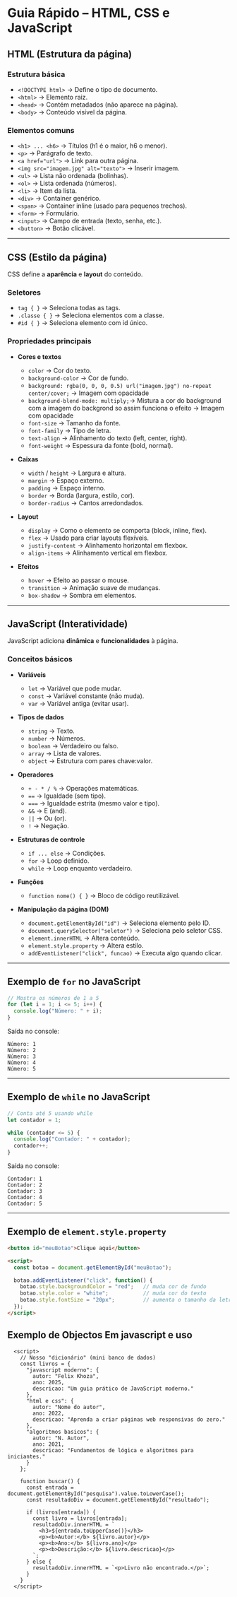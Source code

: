 # Guia Rápido – HTML, CSS e JavaScript

## HTML (Estrutura da página)

### Estrutura básica

* `<!DOCTYPE html>` → Define o tipo de documento.
* `<html>` → Elemento raiz.
* `<head>` → Contém metadados (não aparece na página).
* `<body>` → Conteúdo visível da página.

### Elementos comuns

* `<h1> ... <h6>` → Títulos (h1 é o maior, h6 o menor).
* `<p>` → Parágrafo de texto.
* `<a href="url">` → Link para outra página.
* `<img src="imagem.jpg" alt="texto">` → Inserir imagem.
* `<ul>` → Lista não ordenada (bolinhas).
* `<ol>` → Lista ordenada (números).
* `<li>` → Item da lista.
* `<div>` → Container genérico.
* `<span>` → Container inline (usado para pequenos trechos).
* `<form>` → Formulário.
* `<input>` → Campo de entrada (texto, senha, etc.).
* `<button>` → Botão clicável.

---

## CSS (Estilo da página)

CSS define a **aparência** e **layout** do conteúdo.

### Seletores

* `tag { }` → Seleciona todas as tags.
* `.classe { }` → Seleciona elementos com a classe.
* `#id { }` → Seleciona elemento com id único.

### Propriedades principais

* **Cores e textos**

  * `color` → Cor do texto.
  * `background-color` → Cor de fundo.
  * `background: rgba(0, 0, 0, 0.5) url("imagem.jpg") no-repeat center/cover;` → Imagem com opacidade
  * `background-blend-mode: multiply;`→ Mistura a cor do background com a imagem do backgrond so assim funciona o efeito → Imagem com opacidade
  * `font-size` → Tamanho da fonte.
  * `font-family` → Tipo de letra.
  * `text-align` → Alinhamento do texto (left, center, right).
  * `font-weight` → Espessura da fonte (bold, normal).

* **Caixas**

  * `width` / `height` → Largura e altura.
  * `margin` → Espaço externo.
  * `padding` → Espaço interno.
  * `border` → Borda (largura, estilo, cor).
  * `border-radius` → Cantos arredondados.

* **Layout**

  * `display` → Como o elemento se comporta (block, inline, flex).
  * `flex` → Usado para criar layouts flexíveis.
  * `justify-content` → Alinhamento horizontal em flexbox.
  * `align-items` → Alinhamento vertical em flexbox.

* **Efeitos**

  * `hover` → Efeito ao passar o mouse.
  * `transition` → Animação suave de mudanças.
  * `box-shadow` → Sombra em elementos.

---

## JavaScript (Interatividade)

JavaScript adiciona **dinâmica** e **funcionalidades** à página.

### Conceitos básicos

* **Variáveis**

  * `let` → Variável que pode mudar.
  * `const` → Variável constante (não muda).
  * `var` → Variável antiga (evitar usar).

* **Tipos de dados**

  * `string` → Texto.
  * `number` → Números.
  * `boolean` → Verdadeiro ou falso.
  * `array` → Lista de valores.
  * `object` → Estrutura com pares chave\:valor.

* **Operadores**

  * `+ - * / %` → Operações matemáticas.
  * `==` → Igualdade (sem tipo).
  * `===` → Igualdade estrita (mesmo valor e tipo).
  * `&&` → E (and).
  * `||` → Ou (or).
  * `!` → Negação.

* **Estruturas de controle**

  * `if ... else` → Condições.
  * `for` → Loop definido.
  * `while` → Loop enquanto verdadeiro.

* **Funções**

  * `function nome() { }` → Bloco de código reutilizável.

* **Manipulação da página (DOM)**

  * `document.getElementById("id")` → Seleciona elemento pelo ID.
  * `document.querySelector("seletor")` → Seleciona pelo seletor CSS.
  * `element.innerHTML` → Altera conteúdo.
  * `element.style.property` → Altera estilo.
  * `addEventListener("click", funcao)` → Executa algo quando clicar.

---

## Exemplo de `for` no JavaScript

```js
// Mostra os números de 1 a 5
for (let i = 1; i <= 5; i++) {
  console.log("Número: " + i);
}
```

Saída no console:

```
Número: 1
Número: 2
Número: 3
Número: 4
Número: 5
```

---

## Exemplo de `while` no JavaScript

```js
// Conta até 5 usando while
let contador = 1;

while (contador <= 5) {
  console.log("Contador: " + contador);
  contador++;
}
```

Saída no console:

```
Contador: 1
Contador: 2
Contador: 3
Contador: 4
Contador: 5
```

---

## Exemplo de `element.style.property`

```html
<button id="meuBotao">Clique aqui</button>

<script>
  const botao = document.getElementById("meuBotao");

  botao.addEventListener("click", function() {
    botao.style.backgroundColor = "red";   // muda cor de fundo
    botao.style.color = "white";           // muda cor do texto
    botao.style.fontSize = "20px";         // aumenta o tamanho da letra
  });
</script>
```


## Exemplo de Objectos Em javascript e uso
```
  <script>
    // Nosso "dicionário" (mini banco de dados)
    const livros = {
      "javascript moderno": {
        autor: "Felix Khoza",
        ano: 2025,
        descricao: "Um guia prático de JavaScript moderno."
      },
      "html e css": {
        autor: "Nome do autor",
        ano: 2022,
        descricao: "Aprenda a criar páginas web responsivas do zero."
      },
      "algoritmos basicos": {
        autor: "N. Autor",
        ano: 2021,
        descricao: "Fundamentos de lógica e algoritmos para iniciantes."
      }
    };

    function buscar() {
      const entrada = document.getElementById("pesquisa").value.toLowerCase();
      const resultadoDiv = document.getElementById("resultado");

      if (livros[entrada]) {
        const livro = livros[entrada];
        resultadoDiv.innerHTML = `
          <h3>${entrada.toUpperCase()}</h3>
          <p><b>Autor:</b> ${livro.autor}</p>
          <p><b>Ano:</b> ${livro.ano}</p>
          <p><b>Descrição:</b> ${livro.descricao}</p>
        `;
      } else {
        resultadoDiv.innerHTML = `<p>Livro não encontrado.</p>`;
      }
    }
  </script>
```
